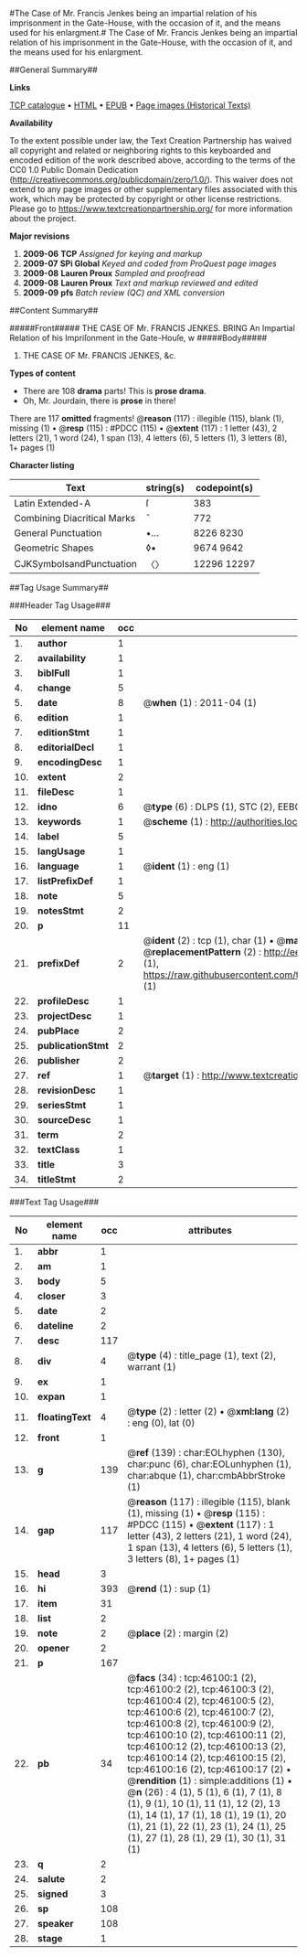 #The Case of Mr. Francis Jenkes being an impartial relation of his imprisonment in the Gate-House, with the occasion of it, and the means used for his enlargment.#
The Case of Mr. Francis Jenkes being an impartial relation of his imprisonment in the Gate-House, with the occasion of it, and the means used for his enlargment.

##General Summary##

**Links**

[TCP catalogue](http://www.ota.ox.ac.uk/tcp/)  • 
[HTML](http://tei.it.ox.ac.uk/tcp/Texts-HTML/free/A35/A35628.html)  • 
[EPUB](http://tei.it.ox.ac.uk/tcp/Texts-EPUB/free/A35/A35628.epub) • 
[Page images (Historical Texts)](https://historicaltexts.jisc.ac.uk/eebo-10840579e)

**Availability**

To the extent possible under law, the Text Creation Partnership has waived all copyright and related or neighboring rights to this keyboarded and encoded edition of the work described above, according to the terms of the CC0 1.0 Public Domain Dedication (http://creativecommons.org/publicdomain/zero/1.0/). This waiver does not extend to any page images or other supplementary files associated with this work, which may be protected by copyright or other license restrictions. Please go to https://www.textcreationpartnership.org/ for more information about the project.

**Major revisions**

1. __2009-06__ __TCP__ *Assigned for keying and markup*
1. __2009-07__ __SPi Global__ *Keyed and coded from ProQuest page images*
1. __2009-08__ __Lauren Proux__ *Sampled and proofread*
1. __2009-08__ __Lauren Proux__ *Text and markup reviewed and edited*
1. __2009-09__ __pfs__ *Batch review (QC) and XML conversion*

##Content Summary##

#####Front#####
THE CASE OF Mr. FRANCIS JENKES. BRING An Impartial Relation of his Impriſonment in the Gate-Houſe, w
#####Body#####

1. THE CASE OF Mr. FRANCIS JENKES, &c.

**Types of content**

  * There are 108 **drama** parts! This is **prose drama**.
  * Oh, Mr. Jourdain, there is **prose** in there!

There are 117 **omitted** fragments! 
 @__reason__ (117) : illegible (115), blank (1), missing (1)  •  @__resp__ (115) : #PDCC (115)  •  @__extent__ (117) : 1 letter (43), 2 letters (21), 1 word (24), 1 span (13), 4 letters (6), 5 letters (1), 3 letters (8), 1+ pages (1)

**Character listing**


|Text|string(s)|codepoint(s)|
|---|---|---|
|Latin Extended-A|ſ|383|
|Combining             Diacritical Marks|̄|772|
|General Punctuation|•…|8226 8230|
|Geometric Shapes|◊▪|9674 9642|
|CJKSymbolsandPunctuation|〈〉|12296 12297|

##Tag Usage Summary##

###Header Tag Usage###

|No|element name|occ|attributes|
|---|---|---|---|
|1.|__author__|1||
|2.|__availability__|1||
|3.|__biblFull__|1||
|4.|__change__|5||
|5.|__date__|8| @__when__ (1) : 2011-04 (1)|
|6.|__edition__|1||
|7.|__editionStmt__|1||
|8.|__editorialDecl__|1||
|9.|__encodingDesc__|1||
|10.|__extent__|2||
|11.|__fileDesc__|1||
|12.|__idno__|6| @__type__ (6) : DLPS (1), STC (2), EEBO-CITATION (1), OCLC (1), VID (1)|
|13.|__keywords__|1| @__scheme__ (1) : http://authorities.loc.gov/ (1)|
|14.|__label__|5||
|15.|__langUsage__|1||
|16.|__language__|1| @__ident__ (1) : eng (1)|
|17.|__listPrefixDef__|1||
|18.|__note__|5||
|19.|__notesStmt__|2||
|20.|__p__|11||
|21.|__prefixDef__|2| @__ident__ (2) : tcp (1), char (1)  •  @__matchPattern__ (2) : ([0-9\-]+):([0-9IVX]+) (1), (.+) (1)  •  @__replacementPattern__ (2) : http://eebo.chadwyck.com/downloadtiff?vid=$1&page=$2 (1), https://raw.githubusercontent.com/textcreationpartnership/Texts/master/tcpchars.xml#$1 (1)|
|22.|__profileDesc__|1||
|23.|__projectDesc__|1||
|24.|__pubPlace__|2||
|25.|__publicationStmt__|2||
|26.|__publisher__|2||
|27.|__ref__|1| @__target__ (1) : http://www.textcreationpartnership.org/docs/. (1)|
|28.|__revisionDesc__|1||
|29.|__seriesStmt__|1||
|30.|__sourceDesc__|1||
|31.|__term__|2||
|32.|__textClass__|1||
|33.|__title__|3||
|34.|__titleStmt__|2||


###Text Tag Usage###

|No|element name|occ|attributes|
|---|---|---|---|
|1.|__abbr__|1||
|2.|__am__|1||
|3.|__body__|5||
|4.|__closer__|3||
|5.|__date__|2||
|6.|__dateline__|2||
|7.|__desc__|117||
|8.|__div__|4| @__type__ (4) : title_page (1), text (2), warrant (1)|
|9.|__ex__|1||
|10.|__expan__|1||
|11.|__floatingText__|4| @__type__ (2) : letter (2)  •  @__xml:lang__ (2) : eng (0), lat (0)|
|12.|__front__|1||
|13.|__g__|139| @__ref__ (139) : char:EOLhyphen (130), char:punc (6), char:EOLunhyphen (1), char:abque (1), char:cmbAbbrStroke (1)|
|14.|__gap__|117| @__reason__ (117) : illegible (115), blank (1), missing (1)  •  @__resp__ (115) : #PDCC (115)  •  @__extent__ (117) : 1 letter (43), 2 letters (21), 1 word (24), 1 span (13), 4 letters (6), 5 letters (1), 3 letters (8), 1+ pages (1)|
|15.|__head__|3||
|16.|__hi__|393| @__rend__ (1) : sup (1)|
|17.|__item__|31||
|18.|__list__|2||
|19.|__note__|2| @__place__ (2) : margin (2)|
|20.|__opener__|2||
|21.|__p__|167||
|22.|__pb__|34| @__facs__ (34) : tcp:46100:1 (2), tcp:46100:2 (2), tcp:46100:3 (2), tcp:46100:4 (2), tcp:46100:5 (2), tcp:46100:6 (2), tcp:46100:7 (2), tcp:46100:8 (2), tcp:46100:9 (2), tcp:46100:10 (2), tcp:46100:11 (2), tcp:46100:12 (2), tcp:46100:13 (2), tcp:46100:14 (2), tcp:46100:15 (2), tcp:46100:16 (2), tcp:46100:17 (2)  •  @__rendition__ (1) : simple:additions (1)  •  @__n__ (26) : 4 (1), 5 (1), 6 (1), 7 (1), 8 (1), 9 (1), 10 (1), 11 (1), 12 (2), 13 (1), 14 (1), 17 (1), 18 (1), 19 (1), 20 (1), 21 (1), 22 (1), 23 (1), 24 (1), 25 (1), 27 (1), 28 (1), 29 (1), 30 (1), 31 (1)|
|23.|__q__|2||
|24.|__salute__|2||
|25.|__signed__|3||
|26.|__sp__|108||
|27.|__speaker__|108||
|28.|__stage__|1||
